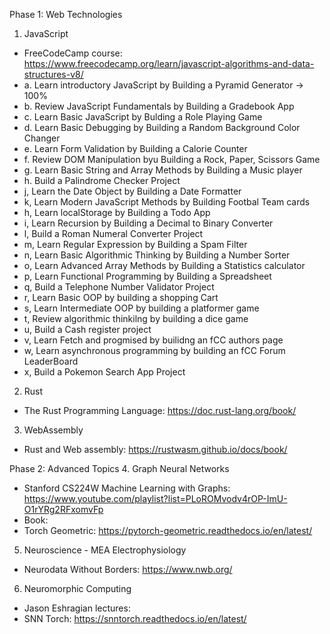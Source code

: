 Phase 1: Web Technologies

1. JavaScript
- FreeCodeCamp course: https://www.freecodecamp.org/learn/javascript-algorithms-and-data-structures-v8/
- a. Learn introductory JavaScript by Building a Pyramid Generator -> 100%
- b. Review JavaScript Fundamentals by Building a Gradebook App
- c. Learn Basic JavaScript by Bulding a Role Playing Game
- d. Learn Basic Debugging by Building a Random Background Color Changer
- e. Learn Form Validation by Building a Calorie Counter
- f. Review DOM Manipulation byu Building a Rock, Paper, Scissors Game
- g. Learn Basic String and Array Methods by Building a Music player
- h. Build a Palindrome Checker Project
- j, Learn the Date Object by Building a Date Formatter
- k, Learn Modern JavaScript Methods by Building Footbal Team cards
- h, Learn localStorage by Building a Todo App
- i, Learn Recursion by Building a Decimal to Binary Converter
- l, Build a Roman Numeral Converter Project
- m, Learn Regular Expression by Building a Spam Filter
- n, Learn Basic Algorithmic Thinking by Building a Number Sorter
- o, Learn Advanced Array Methods by Building a Statistics calculator
- p, Learn Functional Programming by Building a Spreadsheet
- q, Build a Telephone Number Validator Project
- r, Learn Basic OOP by building a shopping Cart
- s, Learn Intermediate OOP by building a platformer game
- t, Review algorithmic thinkilng by building a dice game
- u, Build a Cash register project
- v, Learn Fetch and progmised by builidng an fCC authors page
- w, Learn asynchronous programming by building an fCC Forum LeaderBoard
- x, Build a Pokemon Search App Project
2.  Rust
- The Rust Programming Language: https://doc.rust-lang.org/book/
3. WebAssembly
- Rust and Web assembly: https://rustwasm.github.io/docs/book/

Phase 2: Advanced Topics
4. Graph Neural Networks
- Stanford CS224W Machine Learning with Graphs: https://www.youtube.com/playlist?list=PLoROMvodv4rOP-ImU-O1rYRg2RFxomvFp
- Book: 
- Torch Geometric: https://pytorch-geometric.readthedocs.io/en/latest/
5. Neuroscience - MEA Electrophysiology
- Neurodata Without Borders: https://www.nwb.org/

6. Neuromorphic Computing
- Jason Eshragian lectures: 
- SNN Torch: https://snntorch.readthedocs.io/en/latest/
